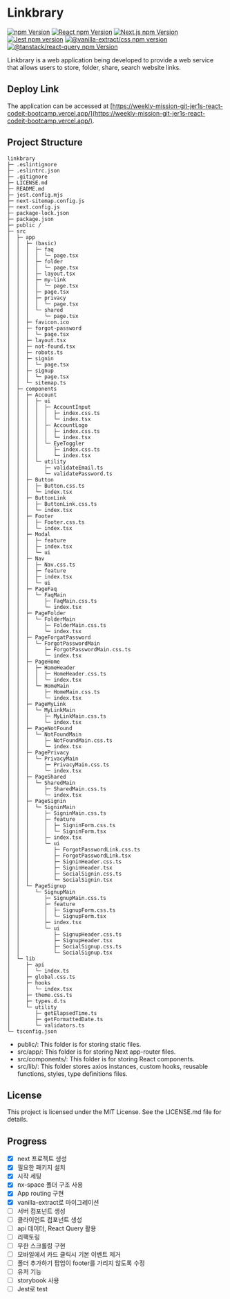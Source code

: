 # Linkbrary

<div>
  <a href="https://www.npmjs.com/package/npm"><img alt="npm Version" src="https://img.shields.io/badge/npm@latest-v9.6.6-CB3837?&logo=npm&logoColor=CB3837"></a>
  <a href="https://www.npmjs.com/package/react"><img alt="React npm Version" src="https://img.shields.io/badge/React-v18.2.0-61DAFB?logo=React&logoColor=61DAFB"></a>
  <a href="https://www.npmjs.com/package/next"><img alt="Next.js npm Version" src="https://img.shields.io/badge/Next.js-v13.4.5-000000?logo=Next.js&logoColor=000000"></a>
  <a href="https://www.npmjs.com/package/jest"><img alt="Jest npm version" src="https://img.shields.io/badge/Jest-v29.5.0-C21325?logo=Jest&logoColor=C21325"></a>
  <a href="https://www.npmjs.com/package/@vanilla-extract/css"><img alt="@vanilla-extract/css npm version" src="https://img.shields.io/badge/VanillaExtract-v1.11.1-FFC0CB"></a>
  <a href="https://www.npmjs.com/package/@tanstack/react-query"><img alt="@tanstack/react-query npm Version" src="https://img.shields.io/badge/ReactQuery-v4.29.13-FF4154"></a>
</div>

Linkbrary is a web application being developed to provide a web service that allows users to store, folder, share, search website links.

## Deploy Link

The application can be accessed at [https://weekly-mission-git-jer1s-react-codeit-bootcamp.vercel.app/](https://weekly-mission-git-jer1s-react-codeit-bootcamp.vercel.app/).

## Project Structure
```
linkbrary
├─ .eslintignore
├─ .eslintrc.json
├─ .gitignore
├─ LICENSE.md
├─ README.md
├─ jest.config.mjs
├─ next-sitemap.config.js
├─ next.config.js
├─ package-lock.json
├─ package.json
├─ public /
├─ src
│  ├─ app
│  │  ├─ (basic)
│  │  │  ├─ faq
│  │  │  │  └─ page.tsx
│  │  │  ├─ folder
│  │  │  │  └─ page.tsx
│  │  │  ├─ layout.tsx
│  │  │  ├─ my-link
│  │  │  │  └─ page.tsx
│  │  │  ├─ page.tsx
│  │  │  ├─ privacy
│  │  │  │  └─ page.tsx
│  │  │  └─ shared
│  │  │     └─ page.tsx
│  │  ├─ favicon.ico
│  │  ├─ forgot-password
│  │  │  └─ page.tsx
│  │  ├─ layout.tsx
│  │  ├─ not-found.tsx
│  │  ├─ robots.ts
│  │  ├─ signin
│  │  │  └─ page.tsx
│  │  ├─ signup
│  │  │  └─ page.tsx
│  │  └─ sitemap.ts
│  ├─ components
│  │  ├─ Account
│  │  │  ├─ ui
│  │  │  │  ├─ AccountInput
│  │  │  │  │  ├─ index.css.ts
│  │  │  │  │  └─ index.tsx
│  │  │  │  ├─ AccountLogo
│  │  │  │  │  ├─ index.css.ts
│  │  │  │  │  └─ index.tsx
│  │  │  │  └─ EyeToggler
│  │  │  │     ├─ index.css.ts
│  │  │  │     └─ index.tsx
│  │  │  └─ utility
│  │  │     ├─ validateEmail.ts
│  │  │     └─ validatePassword.ts
│  │  ├─ Button
│  │  │  ├─ Button.css.ts
│  │  │  └─ index.tsx
│  │  ├─ ButtonLink
│  │  │  ├─ ButtonLink.css.ts
│  │  │  └─ index.tsx
│  │  ├─ Footer
│  │  │  ├─ Footer.css.ts
│  │  │  └─ index.tsx
│  │  ├─ Modal
│  │  │  ├─ feature
│  │  │  ├─ index.tsx
│  │  │  └─ ui
│  │  ├─ Nav
│  │  │  ├─ Nav.css.ts
│  │  │  ├─ feature
│  │  │  ├─ index.tsx
│  │  │  └─ ui
│  │  ├─ PageFaq
│  │  │  └─ FaqMain
│  │  │     ├─ FaqMain.css.ts
│  │  │     └─ index.tsx
│  │  ├─ PageFolder
│  │  │  └─ FolderMain
│  │  │     ├─ FolderMain.css.ts
│  │  │     └─ index.tsx
│  │  ├─ PageForgatPassword
│  │  │  └─ ForgotPasswordMain
│  │  │     ├─ ForgotPasswordMain.css.ts
│  │  │     └─ index.tsx
│  │  ├─ PageHome
│  │  │  ├─ HomeHeader
│  │  │  │  ├─ HomeHeader.css.ts
│  │  │  │  └─ index.tsx
│  │  │  └─ HomeMain
│  │  │     ├─ HomeMain.css.ts
│  │  │     └─ index.tsx
│  │  ├─ PageMyLink
│  │  │  └─ MyLinkMain
│  │  │     ├─ MyLinkMain.css.ts
│  │  │     └─ index.tsx
│  │  ├─ PageNotFound
│  │  │  └─ NotFoundMain
│  │  │     ├─ NotFoundMain.css.ts
│  │  │     └─ index.tsx
│  │  ├─ PagePrivacy
│  │  │  └─ PrivacyMain
│  │  │     ├─ PrivacyMain.css.ts
│  │  │     └─ index.tsx
│  │  ├─ PageShared
│  │  │  └─ SharedMain
│  │  │     ├─ SharedMain.css.ts
│  │  │     └─ index.tsx
│  │  ├─ PageSignin
│  │  │  └─ SigninMain
│  │  │     ├─ SigninMain.css.ts
│  │  │     ├─ feature
│  │  │     │  ├─ SigninForm.css.ts
│  │  │     │  └─ SigninForm.tsx
│  │  │     ├─ index.tsx
│  │  │     └─ ui
│  │  │        ├─ ForgotPasswordLink.css.ts
│  │  │        ├─ ForgotPasswordLink.tsx
│  │  │        ├─ SigninHeader.css.ts
│  │  │        ├─ SigninHeader.tsx
│  │  │        ├─ SocialSignin.css.ts
│  │  │        └─ SocialSignin.tsx
│  │  └─ PageSignup
│  │     └─ SignupMain
│  │        ├─ SignupMain.css.ts
│  │        ├─ feature
│  │        │  ├─ SignupForm.css.ts
│  │        │  └─ SignupForm.tsx
│  │        ├─ index.tsx
│  │        └─ ui
│  │           ├─ SignupHeader.css.ts
│  │           ├─ SignupHeader.tsx
│  │           ├─ SocialSignup.css.ts
│  │           └─ SocialSignup.tsx
│  └─ lib
│     ├─ api
│     │  └─ index.ts
│     ├─ global.css.ts
│     ├─ hooks
│     │  └─ index.tsx
│     ├─ theme.css.ts
│     ├─ types.d.ts
│     └─ utility
│        ├─ getElapsedTime.ts
│        ├─ getFormattedDate.ts
│        └─ validators.ts
└─ tsconfig.json

```

- public/: This folder is for storing static files.
- src/app/: This folder is for storing Next app-router files.
- src/components/: This folder is for storing React components.
- src/lib/: This folder stores axios instances, custom hooks, reusable functions, styles, type definitions files.

## License

This project is licensed under the MIT License. See the LICENSE.md file for details.

## Progress

- [x] next 프로젝트 생성
- [x] 필요한 패키지 설치
- [x] 시작 세팅
- [x] nx-space 폴더 구조 사용
- [x] App routing 구현
- [x] vanilla-extract로 마이그레이션
- [ ] 서버 컴포넌트 생성
- [ ] 클라이언트 컴포넌트 생성
- [ ] api 데이터, React Query 활용
- [ ] 리팩토링
- [ ] 무한 스크롤링 구현
- [ ] 모바일에서 카드 클릭시 기본 이벤트 제거
- [ ] 폴더 추가하기 팝업이 footer를 가리지 않도록 수정
- [ ] 유저 기능
- [ ] storybook 사용
- [ ] Jest로 test

